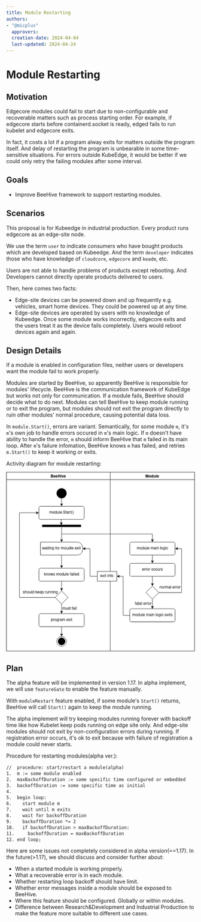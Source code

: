 ```yaml
---
title: Module Restarting
authors:
- "@micplus"
  approvers:
  creation-date: 2024-04-04
  last-updated: 2024-04-24
---
```


# Module Restarting

## Motivation

Edgecore modules could fail to start due to non-configurable and recoverable matters such as process starting order. For example, if edgecore starts before containerd.socket is ready, edged fails to run kubelet and edgecore exits.

In fact, it costs a lot if a program alway exits for matters outside the program itself. And delay of restarting the program is unbearable in some time-sensitive situations. For errors outside KubeEdge, it would be better if we could only retry the failing modules after some interval.

## Goals

- Improve BeeHive framework to support restarting modules.

## Scenarios

This proposal is for Kubeedge in industrial production. Every product runs edgecore as an edge-site node. 

We use the term `user` to indicate consumers who have bought products which are developed based on Kubeedge. And the term `developer` indicates those who have knowledge of `cloudcore`, `edgecore` and `keadm`, etc.

Users are not able to handle problems of products except rebooting. And Developers cannot directly operate products delivered to users.

Then, here comes two facts:

- Edge-site devices can be powered down and up frequently e.g. vehicles, smart home devices. They could be powered up at any time.
- Edge-site devices are operated by users with no knowledge of Kubeedge. Once some module works incorrectly, edgecore exits and the users treat it as the device fails completely. Users would reboot devices again and again.

## Design Details

If a module is enabled in configuration files, neither users or developers want the module fail to work properly.

Modules are started by BeeHive, so apparently BeeHive is responsible for modules' lifecycle. BeeHive is the communication framework of KubeEdge but works not only for communication. If a module fails, BeeHive should decide what to do next. Modules can tell BeeHive to keep module running or to exit the program, but modules should not exit the program directly to ruin other modules' normal procedure, causing potential data loss. 

In `module.Start()`, errors are variant. Semantically, for some module `m`, it's `m`'s own job to handle errors occured in `m`'s main logic. If `m` doesn't have ability to handle the error, `m` should inform BeeHive that `m` failed in its main loop. After `m`'s failure infomation, BeeHive knows `m` has failed, and retries `m.Start()` to keep it working or exits.

Activity diagram for module restarting: 

![](../images/proposals/module-restarting.png)

## Plan

The alpha feature will be implemented in version 1.17. In alpha implement, we will use `featureGate` to enable the feature manually.

With `moduleRestart` feature enabled, if some module's `Start()` returns, BeeHive will call `Start()` again to keep the module running.

The alpha implement will try keeping modules running forever with backoff time like how Kubelet keep pods running on edge site only. And edge-site modules should not exit by non-configuration errors during running. If registration error occurs, it's ok to exit because with failure of registration a module could never starts.

Procedure for restarting modules(alpha ver.):

```text
//  procedure: start/restart a module(alpha)
1.  m := some module enabled
2.  maxBackoffDuration := some specific time configured or embedded
3.  backoffDuration := some specific time as initial
4.
5.  begin loop:
6.    start module m
7.    wait until m exits
8.    wait for backoffDuration
9.    backoffDuration *= 2
10.   if backoffDuration > maxBackoffDuration:
11.     backoffDuration = maxBackoffDuration
12. end loop;
```

Here are some issues not completely considered in alpha version(==1.17). In the future(>1.17), we should discuss and consider further about:

- When a started module is working properly.
- What a recoverable error is in each module.
- Whether restarting loop backoff should have limit.
- Whether error messages inside a module should be exposed to BeeHive.
- Where this feature should be configured. Globally or within modules.
- Difference between Research&Development and Industrial Production to make the feature more suitable to different use cases.
